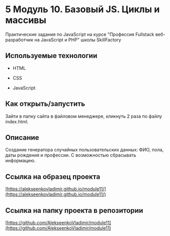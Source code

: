 # 5  Модуль 10. Базовый JS. Циклы и массивы

Практические задания по JavaScript на курсе "Профессия Fullstack веб-разработчик на JavaScript и PHP"  школы SkillFactory

## Используемые технологии

* HTML

* CSS

* JavaScript

## Как открыть/запустить

Зайти в папку сайта в файловом менеджере, кликнуть 2 раза по файлу index.html.

## Описание

Создание генератора случайных пользовательских данных: ФИО, пола, даты рождения и профессии. С возможностью сбрасывать информацию.

## Ссылка на образец проекта

[https://alekseenkovladimir.github.io/module11/](https://alekseenkovladimir.github.io/module11/)

## Ссылка на папку проекта в репозитории

[https://github.com/AlekseenkoVladimir/module11](https://github.com/AlekseenkoVladimir/module11)